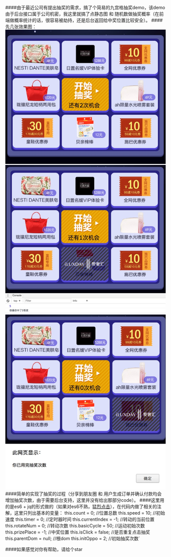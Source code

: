 ####由于最近公司有提出抽奖的需求，搞了个简易的九宫格抽奖demo，该demo由于后台接口属于公司机密，我这里就搞了点静态图 和 随机数做抽奖概率（在前端做概率统计的话，很容易被劫持，还是后台返回给中奖位置比较安全）。
####先几张效果图：![1](media/1.jpg)![2](media/2.jpg)
![3](media/3.jpg)
![4](media/4.jpg)
![5](media/5.jpg)
####简单的实现了抽奖的过程（分享到朋友圈 和 用户生成订单并确认付款均会增加抽奖次数，由于需要后台支持，这里并没有给出那部分code）。
####这里用的是es6 + jq的形式做的（如果对es6不熟，[猛烈点击](http://es6.ruanyifeng.com/)），在代码内做了相关的注解，这里只列出基本的变量：
    this.count = 0; //位置总数
    this.speed = 10; //初始速度
	this.timer = 0; //定时器时间
	this.currentIndex = -1; //转动的当前位置
	this.rotateNum = 0; //转动次数
	this.basicCycle = 50; //运动初始次数
	this.prizePlace = -1; //中奖位置
	this.isClick = false; //是否重复点击抽奖
	this.parentDom = null; //根dom
	this.initOppo = 2; //初始抽奖次数`  

####如果感觉对你有帮助，请给个star			




